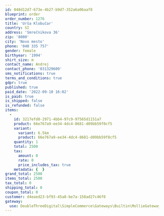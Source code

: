 ```yaml
---
id: 048d12d7-673e-4b27-b9d7-352a6a06aaf8
blueprint: order
order_number: 1276
title: 'Urša Klobučar'
country: SI
address: 'Smrečnikova 36'
zip: '8000'
city: 'Novo mesto'
phone: '040 335 757'
gender: female
birthyear: '1994'
shirt_size: m
contact_name: Andrej
contact_phone: '031329609'
sms_notifications: true
terms_and_conditions: true
gdpr: true
published: true
paid_date: '2022-09-10 16:02'
is_paid: true
is_shipped: false
is_refunded: false
items:
  -
    id: 3217efd8-2971-4bb4-97c9-97565d1151a7
    product: 66e767a9-ee34-4dc4-8681-d09bb59f0cf5
    variant:
      variant: 6.5km
      product: 66e767a9-ee34-4dc4-8681-d09bb59f0cf5
    quantity: 1
    total: 2500
    tax:
      amount: 0
      rate: 0
      price_includes_tax: true
    metadata: {  }
grand_total: 2500
items_total: 2500
tax_total: 0
shipping_total: 0
coupon_total: 0
customer: d4eaed23-bf93-45a8-be7a-158ad27c46f0
gateway:
  use: DoubleThreeDigital\SimpleCommerce\Gateways\Builtin\MollieGateway
---
```

